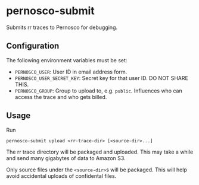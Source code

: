 # pernosco-submit

Submits rr traces to Pernosco for debugging.

## Configuration

The following environment variables must be set:
* `PERNOSCO_USER`: User ID in email address form.
* `PERNOSCO_USER_SECRET_KEY`: Secret key for that user ID. DO NOT SHARE THIS.
* `PERNOSCO_GROUP`: Group to upload to, e.g. `public`. Influences who can access the trace and who gets billed.

## Usage

Run
```
pernosco-submit upload <rr-trace-dir> [<source-dir>...]
```
The rr trace directory will be packaged and uploaded. This may take a while and send many gigabytes of data to Amazon S3.

Only source files under the `<source-dir>`s will be packaged. This will help avoid accidental uploads of confidental files.

